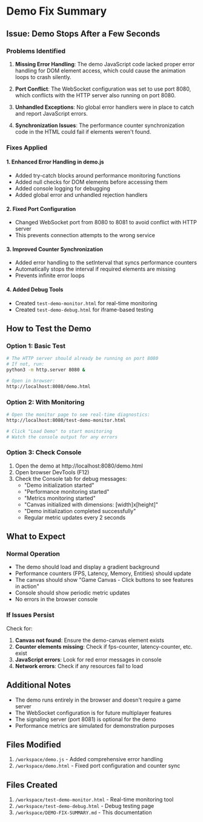 # Demo Fix Summary

## Issue: Demo Stops After a Few Seconds

### Problems Identified

1. **Missing Error Handling**: The demo JavaScript code lacked proper error handling for DOM element access, which could cause the animation loops to crash silently.

2. **Port Conflict**: The WebSocket configuration was set to use port 8080, which conflicts with the HTTP server also running on port 8080.

3. **Unhandled Exceptions**: No global error handlers were in place to catch and report JavaScript errors.

4. **Synchronization Issues**: The performance counter synchronization code in the HTML could fail if elements weren't found.

### Fixes Applied

#### 1. Enhanced Error Handling in demo.js
- Added try-catch blocks around performance monitoring functions
- Added null checks for DOM elements before accessing them
- Added console logging for debugging
- Added global error and unhandled rejection handlers

#### 2. Fixed Port Configuration
- Changed WebSocket port from 8080 to 8081 to avoid conflict with HTTP server
- This prevents connection attempts to the wrong service

#### 3. Improved Counter Synchronization
- Added error handling to the setInterval that syncs performance counters
- Automatically stops the interval if required elements are missing
- Prevents infinite error loops

#### 4. Added Debug Tools
- Created `test-demo-monitor.html` for real-time monitoring
- Created `test-demo-debug.html` for iframe-based testing

## How to Test the Demo

### Option 1: Basic Test
```bash
# The HTTP server should already be running on port 8080
# If not, run:
python3 -m http.server 8080 &

# Open in browser:
http://localhost:8080/demo.html
```

### Option 2: With Monitoring
```bash
# Open the monitor page to see real-time diagnostics:
http://localhost:8080/test-demo-monitor.html

# Click "Load Demo" to start monitoring
# Watch the console output for any errors
```

### Option 3: Check Console
1. Open the demo at http://localhost:8080/demo.html
2. Open browser DevTools (F12)
3. Check the Console tab for debug messages:
   - "Demo initialization started"
   - "Performance monitoring started"
   - "Metrics monitoring started"
   - "Canvas initialized with dimensions: [width]x[height]"
   - "Demo initialization completed successfully"
   - Regular metric updates every 2 seconds

## What to Expect

### Normal Operation
- The demo should load and display a gradient background
- Performance counters (FPS, Latency, Memory, Entities) should update
- The canvas should show "Game Canvas - Click buttons to see features in action"
- Console should show periodic metric updates
- No errors in the browser console

### If Issues Persist
Check for:
1. **Canvas not found**: Ensure the demo-canvas element exists
2. **Counter elements missing**: Check if fps-counter, latency-counter, etc. exist
3. **JavaScript errors**: Look for red error messages in console
4. **Network errors**: Check if any resources fail to load

## Additional Notes

- The demo runs entirely in the browser and doesn't require a game server
- The WebSocket configuration is for future multiplayer features
- The signaling server (port 8081) is optional for the demo
- Performance metrics are simulated for demonstration purposes

## Files Modified
1. `/workspace/demo.js` - Added comprehensive error handling
2. `/workspace/demo.html` - Fixed port configuration and counter sync

## Files Created
1. `/workspace/test-demo-monitor.html` - Real-time monitoring tool
2. `/workspace/test-demo-debug.html` - Debug testing page
3. `/workspace/DEMO-FIX-SUMMARY.md` - This documentation